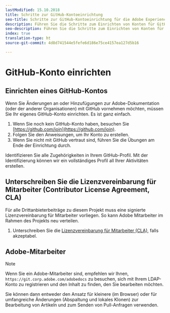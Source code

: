 ```yaml
---
lastModified: 15.10.2018
title: Schritte zur GitHub-Kontoeinrichtung
seo-title: Schritte zur GitHub-Kontoeinrichtung für die Adobe Experience Cloud-Dokumentation
description: Führen Sie die Schritte zum Einrichten von Konten für GitHub durch, um Inhalt zur Adobe-Dokumentation beizutragen.
seo-description: Führen Sie die Schritte zum Einrichten von Konten für GitHub durch, um Inhalt zur Adobe-Dokumentation beizutragen.
index: true
translation-type: ht
source-git-commit: 4d8d741544e5fefe6d186e75ce4157ea127d5b16

---
```


# GitHub-Konto einrichten

## Einrichten eines GitHub-Kontos

Wenn Sie Änderungen an oder Hinzufügungen zur Adobe-Dokumentation (oder der anderer Organisationen) mit GitHub vornehmen möchten, müssen Sie Ihr eigenes GitHub-Konto einrichten. Es ist ganz einfach.

1. Wenn Sie noch kein GitHub-Konto haben, besuchen Sie [https://github.com/join](https://github.com/join).
1. Folgen Sie den Anweisungen, um Ihr Konto zu erstellen.
1. Wenn Sie nicht mit GitHub vertraut sind, führen Sie die Übungen am Ende der Einrichtung durch.

Identifizieren Sie alle Zugehörigkeiten in Ihrem GitHub-Profil. Mit der Identifizierung können wir ein vollständiges Profil all Ihrer Aktivitäten erstellen.

## Unterschreiben Sie die Lizenzvereinbarung für Mitarbeiter (Contributor License Agreement, CLA)

Für alle Drittanbieterbeiträge zu diesem Projekt muss eine signierte Lizenzvereinbarung für Mitarbeiter vorliegen. So kann Adobe Mitarbeiter im Rahmen des Projekts neu verteilen.

1. Unterschreiben Sie die [Lizenzvereinbarung für Mitarbeiter (CLA)](http://opensource.adobe.com/cla.html), falls akzeptabel.

## Adobe-Mitarbeiter

>[!NOTE]
>
>Wenn Sie ein Adobe-Mitarbeiter sind, empfehlen wir Ihnen, `https://git.corp.adobe.com/adobedocs` zu besuchen, sich mit Ihrem LDAP-Konto zu registrieren und den Inhalt zu finden, den Sie bearbeiten möchten.
>
>Sie können dann entweder den Ansatz für kleinere (im Browser) oder für umfangreiche Änderungen (Abspaltung und lokales Klonen) zur Bearbeitung von Artikeln und zum Senden von Pull-Anfragen verwenden.
